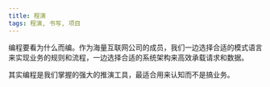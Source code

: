```yaml
---
title: 程演
tags: 程演, 书写, 项目
---
```



编程要看为什么而编。作为海量互联网公司的成员，我们一边选择合适的模式语言来实现业务的规则和流程，一边选择合适的系统架构来高效承载请求和数据。

其实编程是我们掌握的强大的推演工具，最适合用来认知而不是搞业务。

